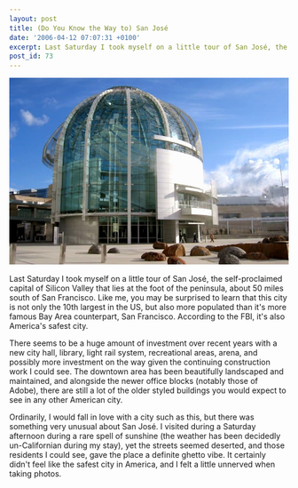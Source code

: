 ```yaml
---
layout: post
title: (Do You Know the Way to) San José
date: '2006-04-12 07:07:31 +0100'
excerpt: Last Saturday I took myself on a little tour of San José, the self-proclaimed capital of Silicon Valley.
post_id: 73
---
```

![San José City Hall](/assets/2006/04/san_jose.jpg)

Last Saturday I took myself on a little tour of San José, the self-proclaimed capital of Silicon Valley that lies at the foot of the peninsula, about 50 miles south of San Francisco. Like me, you may be surprised to learn that this city is not only the 10th largest in the US, but also more populated than it's more famous Bay Area counterpart, San Francisco. According to the FBI, it's also America's safest city.

There seems to be a huge amount of investment over recent years with a new city hall, library, light rail system, recreational areas, arena, and possibly more investment on the way given the continuing construction work I could see. The downtown area has been beautifully landscaped and maintained, and alongside the newer office blocks (notably those of Adobe), there are still a lot of the older styled buildings you would expect to see in any other American city.

Ordinarily, I would fall in love with a city such as this, but there was something very unusual about San José. I visited during a Saturday afternoon during a rare spell of sunshine (the weather has been decidedly un-Californian during my stay), yet the streets seemed deserted, and those residents I could see, gave the place a definite ghetto vibe. It certainly didn't feel like the safest city in America, and I felt a little unnerved when taking photos.